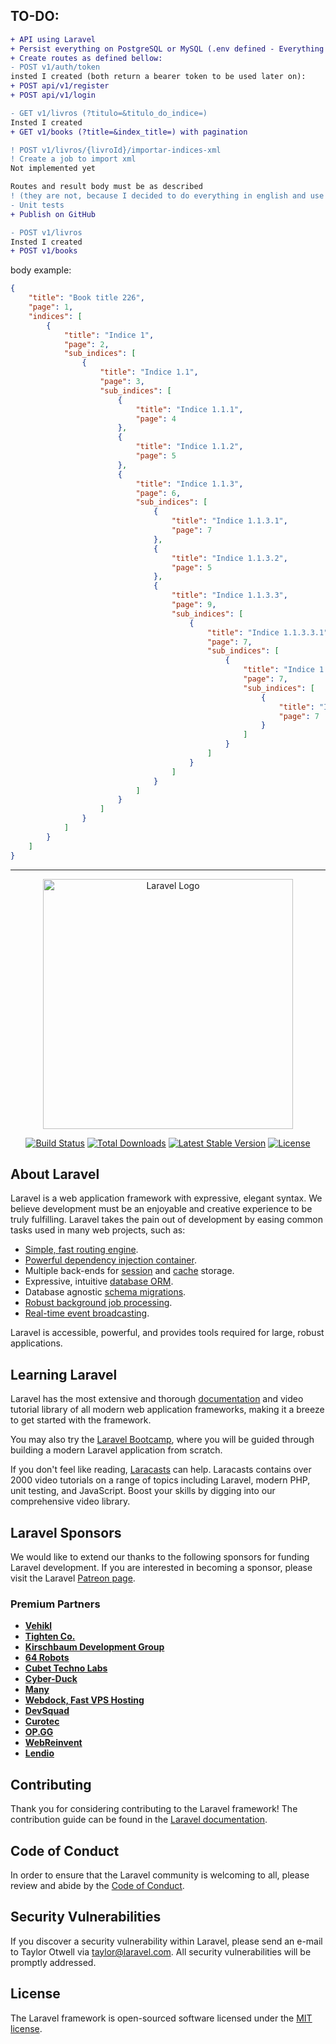 ## TO-DO:
```diff
+ API using Laravel
+ Persist everything on PostgreSQL or MySQL (.env defined - Everything is compatible with SQLite, MySQL and PostgreSQL)
+ Create routes as defined bellow:
- POST v1/auth/token 
insted I created (both return a bearer token to be used later on):
+ POST api/v1/register
+ POST api/v1/login

- GET v1/livros (?titulo=&titulo_do_indice=)
Insted I created
+ GET v1/books (?title=&index_title=) with pagination

! POST v1/livros/{livroId}/importar-indices-xml
! Create a job to import xml
Not implemented yet

Routes and result body must be as described
! (they are not, because I decided to do everything in english and use pagination)
- Unit tests
+ Publish on GitHub

- POST v1/livros
Insted I created
+ POST v1/books
```
body example: 
```json
{
    "title": "Book title 226",
    "page": 1,
    "indices": [
        {
            "title": "Indice 1",
            "page": 2,
            "sub_indices": [
                {
                    "title": "Indice 1.1",
                    "page": 3,
                    "sub_indices": [
                        {
                            "title": "Indice 1.1.1",
                            "page": 4
                        },
                        {
                            "title": "Indice 1.1.2",
                            "page": 5
                        },
                        {
                            "title": "Indice 1.1.3",
                            "page": 6,
                            "sub_indices": [
                                {
                                    "title": "Indice 1.1.3.1",
                                    "page": 7
                                },
                                {
                                    "title": "Indice 1.1.3.2",
                                    "page": 5
                                },
                                {
                                    "title": "Indice 1.1.3.3",
                                    "page": 9,
                                    "sub_indices": [
                                        {
                                            "title": "Indice 1.1.3.3.1",
                                            "page": 7,
                                            "sub_indices": [
                                                {
                                                    "title": "Indice 1.1.3.3.1.1",
                                                    "page": 7,
                                                    "sub_indices": [
                                                        {
                                                            "title": "Indice 1.1.3.3.1.1.1",
                                                            "page": 7
                                                        }
                                                    ]
                                                }
                                            ]
                                        }
                                    ]
                                }
                            ]
                        }
                    ]
                }
            ]
        }
    ]
}
```


------------

<p align="center"><a href="https://laravel.com" target="_blank"><img src="https://raw.githubusercontent.com/laravel/art/master/logo-lockup/5%20SVG/2%20CMYK/1%20Full%20Color/laravel-logolockup-cmyk-red.svg" width="400" alt="Laravel Logo"></a></p>

<p align="center">
<a href="https://github.com/laravel/framework/actions"><img src="https://github.com/laravel/framework/workflows/tests/badge.svg" alt="Build Status"></a>
<a href="https://packagist.org/packages/laravel/framework"><img src="https://img.shields.io/packagist/dt/laravel/framework" alt="Total Downloads"></a>
<a href="https://packagist.org/packages/laravel/framework"><img src="https://img.shields.io/packagist/v/laravel/framework" alt="Latest Stable Version"></a>
<a href="https://packagist.org/packages/laravel/framework"><img src="https://img.shields.io/packagist/l/laravel/framework" alt="License"></a>
</p>

## About Laravel

Laravel is a web application framework with expressive, elegant syntax. We believe development must be an enjoyable and creative experience to be truly fulfilling. Laravel takes the pain out of development by easing common tasks used in many web projects, such as:

- [Simple, fast routing engine](https://laravel.com/docs/routing).
- [Powerful dependency injection container](https://laravel.com/docs/container).
- Multiple back-ends for [session](https://laravel.com/docs/session) and [cache](https://laravel.com/docs/cache) storage.
- Expressive, intuitive [database ORM](https://laravel.com/docs/eloquent).
- Database agnostic [schema migrations](https://laravel.com/docs/migrations).
- [Robust background job processing](https://laravel.com/docs/queues).
- [Real-time event broadcasting](https://laravel.com/docs/broadcasting).

Laravel is accessible, powerful, and provides tools required for large, robust applications.

## Learning Laravel

Laravel has the most extensive and thorough [documentation](https://laravel.com/docs) and video tutorial library of all modern web application frameworks, making it a breeze to get started with the framework.

You may also try the [Laravel Bootcamp](https://bootcamp.laravel.com), where you will be guided through building a modern Laravel application from scratch.

If you don't feel like reading, [Laracasts](https://laracasts.com) can help. Laracasts contains over 2000 video tutorials on a range of topics including Laravel, modern PHP, unit testing, and JavaScript. Boost your skills by digging into our comprehensive video library.

## Laravel Sponsors

We would like to extend our thanks to the following sponsors for funding Laravel development. If you are interested in becoming a sponsor, please visit the Laravel [Patreon page](https://patreon.com/taylorotwell).

### Premium Partners

- **[Vehikl](https://vehikl.com/)**
- **[Tighten Co.](https://tighten.co)**
- **[Kirschbaum Development Group](https://kirschbaumdevelopment.com)**
- **[64 Robots](https://64robots.com)**
- **[Cubet Techno Labs](https://cubettech.com)**
- **[Cyber-Duck](https://cyber-duck.co.uk)**
- **[Many](https://www.many.co.uk)**
- **[Webdock, Fast VPS Hosting](https://www.webdock.io/en)**
- **[DevSquad](https://devsquad.com)**
- **[Curotec](https://www.curotec.com/services/technologies/laravel/)**
- **[OP.GG](https://op.gg)**
- **[WebReinvent](https://webreinvent.com/?utm_source=laravel&utm_medium=github&utm_campaign=patreon-sponsors)**
- **[Lendio](https://lendio.com)**

## Contributing

Thank you for considering contributing to the Laravel framework! The contribution guide can be found in the [Laravel documentation](https://laravel.com/docs/contributions).

## Code of Conduct

In order to ensure that the Laravel community is welcoming to all, please review and abide by the [Code of Conduct](https://laravel.com/docs/contributions#code-of-conduct).

## Security Vulnerabilities

If you discover a security vulnerability within Laravel, please send an e-mail to Taylor Otwell via [taylor@laravel.com](mailto:taylor@laravel.com). All security vulnerabilities will be promptly addressed.

## License

The Laravel framework is open-sourced software licensed under the [MIT license](https://opensource.org/licenses/MIT).
